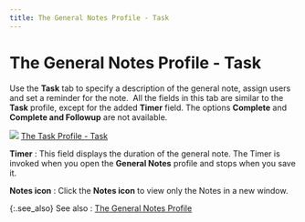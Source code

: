 ```yaml
---
title: The General Notes Profile - Task
---
```


# The General Notes Profile - Task


Use the **Task** tab to specify  a description of the general note, assign users and set a reminder for  the note.  All  the fields in this tab are similar to the **Task**  profile, except for the added **Timer**  field. The options **Complete** and  **Complete and Followup** are not  available.


![]({{site.cm_baseurl}}/img/lens.gif) [The  Task Profile - Task]({{site.cm_baseurl}}/tasks/create-a-task/the-task-profile/the_task_profile_task.html)


**Timer**
: This field displays the duration of the general  note. The Timer is invoked when you open the **General 
 Notes** profile and stops when you save it.


**Notes icon**
: Click the **Notes 
 icon** to view only the Notes in a new window.


{:.see_also}
See also
: [The General  Notes Profile]({{site.cm_baseurl}}/tasks/general-notes/the_general_notes_profile.html)

